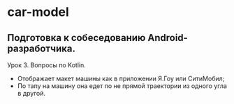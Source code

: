 # car-model
## Подготовка к собеседованию Android-разработчика.
 Урок 3. Вопросы по Kotlin.
* Отображает макет машины как в приложении Я.Гоу или СитиМобил;
* По тапу на машину она едет по не прямой траектории из одного угла в другой.
